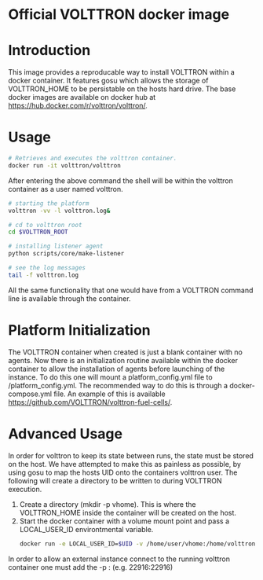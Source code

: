 # Official VOLTTRON docker image

# Introduction
This image provides a reproducable way to install VOLTTRON within a docker container.  It features gosu which allows the storage of VOLTTRON_HOME to be persistable on the hosts hard drive.  The
base docker images are available on docker hub at https://hub.docker.com/r/volttron/volttron/.

# Usage

```` bash
# Retrieves and executes the volttron container.
docker run -it volttron/volttron
````

After entering the above command the shell will be within the volttron container as a user named volttron.

```` bash
# starting the platform
volttron -vv -l volttron.log&

# cd to volttron root
cd $VOLTTRON_ROOT

# installing listener agent
python scripts/core/make-listener

# see the log messages
tail -f volttron.log
````

All the same functionality that one would have from a VOLTTRON command line is available through the container.

# Platform Initialization

The VOLTTRON container when created is just a blank container with no agents.  Now there is an initialization routine available within the docker container to allow the installation of agents before launching of the instance.  To do this one will mount a platform_config.yml file to /platform_config.yml.  The recommended way to do this is through a docker-compose.yml file.  An example of this is available https://github.com/VOLTTRON/volttron-fuel-cells/.

# Advanced Usage

In order for volttron to keep its state between runs, the state must be stored on the host.  We have attempted to make this as painless as possible, by using gosu to map the hosts UID onto the containers volttron user.  The following will create a directory to be written to during VOLTTRON execution.

1. Create a directory (mkdir -p vhome).  This is where the VOLTTRON_HOME inside the container will be created on the host.
1. Start the docker container with a volume mount point and pass a LOCAL_USER_ID environtmental variable.
    ```` bash
    docker run -e LOCAL_USER_ID=$UID -v /home/user/vhome:/home/volttron/.volttron -it volttron/volttron
    ````

In order to allow an external instance connect to the running volttron container one must add the -p <hostport>:<containerport> (e.g. 22916:22916)

